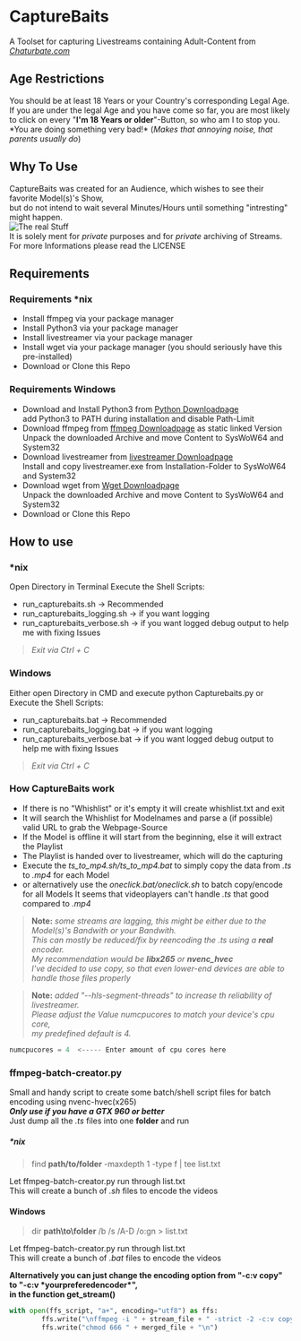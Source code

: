 # CaptureBaits
A Toolset for capturing Livestreams containing Adult-Content from [*Chaturbate.com*](https://chaturbate.com/ "Let the Fappening begin")

## Age Restrictions

You should be at least 18 Years or your Country's corresponding Legal Age.  
If you are under the legal Age and you have come so far, you are most likely to click on every "**I'm 18 Years or older**"-Button, so who am I to stop you.  
\*You are doing something very bad!\* \(*Makes that annoying noise, that parents usually do*\)

## Why To Use

CaptureBaits was created for an Audience, which wishes to see their favorite Model(s)'s Show,  
but do not intend to wait several Minutes/Hours until something "intresting" might happen.  
![The real Stuff](http://img.memecdn.com/Watching-Porn_o_93399.jpg "Know  your Memes")  
It is solely ment for *private* purposes and for *private* archiving of Streams.  
For more Informations please read the LICENSE

## Requirements

### Requirements \*nix

* Install ffmpeg via your package manager
* Install Python3 via your package manager
* Install livestreamer via your package manager
* Install wget via your package manager (you should seriously have this pre-installed)
* Download or Clone this Repo

### Requirements Windows

* Download and Install Python3 from [Python Downloadpage](https://www.python.org/downloads/release/python-360/)  
add Python3 to PATH during installation and disable Path-Limit
* Download ffmpeg from [ffmpeg Downloadpage](https://ffmpeg.zeranoe.com/builds/) as static linked Version  
Unpack the downloaded Archive and move Content to SysWoW64 and System32
* Download livestreamer from [livestreamer Downloadpage](http://docs.livestreamer.io/install.html#windows-binaries)  
Install and copy livestreamer.exe from Installation-Folder to SysWoW64 and System32
* Download wget from [Wget Downloadpage](https://eternallybored.org/misc/wget/)  
Unpack the downloaded Archive and move Content to SysWoW64 and System32
* Download or Clone this Repo

## How to use

### \*nix
Open Directory in Terminal
Execute the Shell Scripts:
* run_capturebaits.sh -> Recommended
* run_capturebaits_logging.sh -> if you want logging 
* run_capturebaits_verbose.sh -> if you want logged debug output to help me with fixing Issues

>*Exit via Ctrl + C*

### Windows
Either open Directory in CMD and execute python Capturebaits.py or
Execute the Shell Scripts:
* run_capturebaits.bat -> Recommended
* run_capturebaits_logging.bat -> if you want logging 
* run_capturebaits_verbose.bat -> if you want logged debug output to help me with fixing Issues

>*Exit via Ctrl + C*

### How CaptureBaits work

* If there is no "Whishlist" or  it's empty it will create whishlist.txt and exit
* It will search the Whishlist for Modelnames and parse a (if possible) valid URL to grab the Webpage-Source
* If the Model is offline it will start from the beginning, else it will extract the Playlist
* The Playlist is handed over to livestreamer, which will do the capturing
* Execute the *ts_to_mp4.sh/ts_to_mp4.bat* to simply copy the data from *.ts* to *.mp4* for each Model
* or alternatively use the *oneclick.bat/oneclick.sh* to batch copy/encode for all Models
It seems that videoplayers can't handle *.ts* that good compared to *.mp4* 

>**Note:** *some streams are lagging, this might be either due to the Model(s)'s Bandwith or your Bandwith.  
This can mostly be reduced/fix by reencoding the .ts using a __real__ encoder.  
My recommendation would be __libx265__ or __nvenc_hvec__  
I've decided to use copy, so that even lower-end devices are able to handle those files properly*  

>**Note:** *added "--hls-segment-threads" to increase th reliability of livestreamer.  
Please adjust the Value numcpucores to match your device's cpu core,  
my predefined default is 4.*  
```python
numcpucores = 4  <----- Enter amount of cpu cores here
```

### ffmpeg-batch-creator.py
Small and handy script to create some batch/shell script files for batch encoding using nvenc-hvec(x265)  
**_Only use if you have a GTX 960 or better_**  
Just dump all the *.ts* files into one **folder** and run

##### \*nix
> find **path/to/folder** -maxdepth 1 -type f | tee list.txt

Let ffmpeg-batch-creator.py run through list.txt  
This will create a bunch of *.sh* files to encode the videos 

#### Windows
> dir **path\\to\\folder** /b /s /A-D /o:gn > list.txt  

Let ffmpeg-batch-creator.py run through list.txt  
This will create a bunch of *.bat* files to encode the videos

**Alternatively you can just change the encoding option from "-c:v copy" to "-c:v \*yourpreferedencoder\*",**  
**in the function get_stream()**
```python
with open(ffs_script, "a+", encoding="utf8") as ffs:
        ffs.write("\nffmpeg -i " + stream_file + " -strict -2 -c:v copy " + merged_file + "\n")
        ffs.write("chmod 666 " + merged_file + "\n")
```